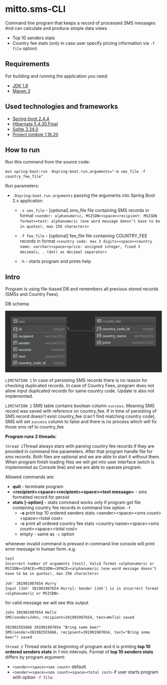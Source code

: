 # mitto.sms-CLI
Command line program that keeps a record of processed SMS messages
And can calculate and produce simple data views 
* Top 10 senders stats
* Country fee stats (only in case user specify pricing information via `-f file` option)

## Requirements

For building and running the application you need:

- [JDK 1.8](http://www.oracle.com/technetwork/java/javase/downloads/jdk8-downloads-2133151.html)
- [Maven 3](https://maven.apache.org)

## Used technologies and frameworks
- [Spring-boot 2.4.4](https://spring.io/projects/spring-boot)
- [Hibernate 5.4.30.Final](https://hibernate.org/)
- [Sqlite 3.34.0](https://www.sqlite.org/index.html)
- [Project lombok 1.18.20](https://projectlombok.org/)

## How to run

Run this command from the source code:

```
mvn spring-boot:run -Dspring-boot.run.arguments="-m sms_file -f country_fee_file"
```

Run parameters:

* `-Dspring-boot.run.arguments` passing the arguments into Spring Boot 2.x application

    * `-s sms_file` - [optional] sms_file file containing SMS records in format `<sender: alphanumeric, MSISDN><space><recipient: MSISDN format><text: alphanumeric (one word message doesn’t have to be in quotes), max 256 characters>` 

    * `-f fee_file` - [optional] fee_file file containing COUNTRY_FEE records in format `<country code: max 3 digits><space><country name: varchar><space><price: unsigned integer, fixed 3 decimals, . (dot) as decimal separator>`

    * `-h` - starts program and prints help 


## Intro
Program is using file-based DB and remembers all previous stored records (SMSs and Country Fees).  

DB schema:

![db_diagram](documents/images/db_diagram.png)

`LIMITATION 1`
In case of persisting SMS records there is no reason for checking duplicated records. In case of Country Fees,
program does not allow input duplicated records for same country code. Update is also not implemented. 

`LIMITATION 2`
SMS table contains boolean column `success`. Meaning SMS record was saved with reference on country_fee. If
in time of persisting of SMS record doesn't exist country_fee (can't find matching country code), SMS will set `success` 
column to false and there is no process which will fix those sms ref to country_fee


**Program runs 2 threads:**

`thread 1`Thread always stars with parsing country fee records if they are provided in command line parameters. After 
that program handle file for sms records. Both files are optional and we are able to start it without them. When program 
finish loading files we will get into user interface (witch is implemented as Console line) and we are able to 
operate program. 

Allowed commands are: 
* **quit** - terminate program 
* **\<recipient\>\<space\>\<recipient\>\<space\><text message\>** - sms formatted record for persist
* **stats** **\[-option\]** - stats command works only if program got file containing country fee records in command line option `-f`
    * **-s** print top 10 ordered senders stats \<sender\>\<space\>\<sms count\>\<space\>\<total cost\>
    * **-c** print all ordered country fee stats \<country name\>\<space\>\<sms count\>\<space\>\<total cost\>
    * empty - same as `-c` option
    
whenever invalid command is pressed in command line console will print error message in human form. e.g.
```
test
Incorrect number of arguments [test]. Valid format <alphanumeric or MSISDN><SPACE><MSISDN><SPACE><alphanumeric (one word message doesn’t have to be in quotes), max 256 characters>

Joh' 381901987654 Hurry
Input [Joh' 381901987654 Hurry]: Sender [Joh'] is in incorrect format <alphanumeric or MSISDN>
```

for valid message we will see this output
```
John 391901987654 Hello
SMS(sender=John, recipient=391901987654, text=Hello) saved

381902555666 391901987654 "Bring some beer"
SMS(sender=381902555666, recipient=391901987654, text="Bring some beer") saved
```

`thread 2`
Thread starts at beginning of program and it is printing **top 10 ordered senders stats** in 1 min intervals.
Format of **top 10 senders stats** differs by program argument:
* `<sender><space><sms count>` default 
* `<sender><space><sms count><space><total cost>` if user starts program with option `-f file`: 
  



